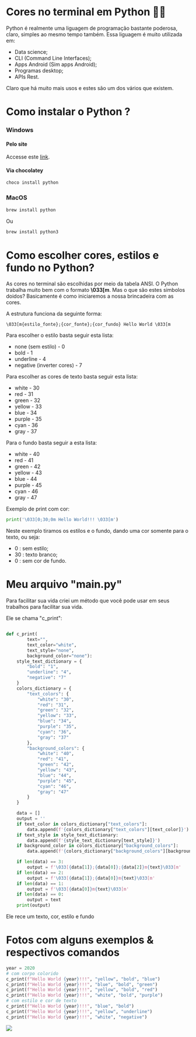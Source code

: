 # Cores no terminal em Python 👨‍💻

Python é realmente uma liguagem de programação bastante poderosa, claro, 
simples ao mesmo tempo também. Essa liguagem é muito utilizada em:

- Data science;
- CLI (Command Line Interfaces);
- Apps Android (Sim apps Android);
- Programas desktop;
- APIs Rest.

Claro que há muito mais usos e estes são um dos vários que existem.

# Como instalar o Python ? 

### Windows

#### Pelo site

Accesse este <a href="https://www.python.org/downloads/windows/">link</a>.

#### Via chocolatey

````sh
choco install python
````

### MacOS

````sh
brew install python
````
Ou
````sh
brew install python3
````
# Como escolher cores, estilos e fundo no Python?

As cores no terminal são escolhidas por meio da tabela ANSI. 
O Python trabalha muito bem com o formato <b>\033[m</b>. Mas o que 
são estes simbolos doidos? Basicamente é como iniciaremos
a nossa brincadeira com as cores. 

A estrutura funciona da seguinte forma:

```
\033[m{estilo_fonte};{cor_fonte};{cor_fundo} Hello World \033[m
```

Para escolher o estilo basta seguir esta lista:

 - none (sem estilo) - 0
 - bold - 1
 - underline - 4
 - negative (inverter cores) - 7

Para escolher as cores de texto basta seguir esta lista:

 - white - 30
 - red - 31
 - green - 32
 - yellow - 33
 - blue - 34
 - purple - 35
 - cyan - 36
 - gray - 37
 
Para o fundo basta seguir a esta lista:

 - white - 40
 - red - 41
 - green - 42
 - yellow - 43
 - blue - 44
 - purple - 45
 - cyan - 46
 - gray - 47
 
Exemplo de print com cor:
 
```python
print('\033[0;30;0m Hello World!!! \033[m')
```
 Neste exemplo tiramos os estilos e o fundo, dando uma cor somente para o texto, ou seja:
 
 - 0 : sem estilo;
 - 30 : texto branco;
 - 0 : sem cor de fundo.
 
# Meu arquivo "main.py"

Para facilitar sua vida criei um método que você pode usar em seus trabalhos
para facilitar sua vida.

Ele se chama "c_print":
 
```python

def c_print(
        text="",
        text_color="white",
        text_style="none",
        background_color="none"):
    style_text_dictionary = {
        "bold": "1",
        "underline": "4",
        "negative": "7"
    }
    colors_dictionary = {
        "text_colors": {
            "white": "30",
            "red": "31",
            "green": "32",
            "yellow": "33",
            "blue": "34",
            "purple": "35",
            "cyan": "36",
            "gray": "37"
        },
        "background_colors": {
            "white": "40",
            "red": "41",
            "green": "42",
            "yellow": "43",
            "blue": "44",
            "purple": "45",
            "cyan": "46",
            "gray": "47"
        }
    }

    data = []
    output = ''
    if text_color in colors_dictionary["text_colors"]:
        data.append(f'{colors_dictionary["text_colors"][text_color]}')
    if text_style in style_text_dictionary:
        data.append(f'{style_text_dictionary[text_style]}')
    if background_color in colors_dictionary["background_colors"]:
        data.append(f'{colors_dictionary["background_colors"][background_color]}')

    if len(data) == 3:
        output = f'\033[{data[1]};{data[0]};{data[2]}m{text}\033[m'
    if len(data) == 2:
        output = f'\033[{data[1]};{data[0]}m{text}\033[m'
    if len(data) == 1:
        output = f'\033[{data[0]}m{text}\033[m'
    if len(data) == 0:
        output = text
    print(output)

```
Ele rece um texto, cor, estilo e fundo

# Fotos com alguns exemplos & respectivos comandos

```python
year = 2020
# com corpo colorido
c_print(f"Hello World {year}!!!", "yellow", "bold", "blue")
c_print(f"Hello World {year}!!!", "blue", "bold", "green")
c_print(f"Hello World {year}!!!", "yellow", "bold", "red")
c_print(f"Hello World {year}!!!", "white", "bold", "purple")
# com estilo e cor de texto
c_print(f"Hello World {year}!!!", "blue", "bold")
c_print(f"Hello World {year}!!!", "yellow", "underline")
c_print(f"Hello World {year}!!!", "white", "negative")
```

<img src="https://lh3.googleusercontent.com/JaPlKL_YGz7uvoxiKHJqmLHk42vYkwRDBr_mrdZpFwrre8GtbN6QD3ueVjpuz3gjrx8u4dEB4mCtpUEecQPofC892ycLIgwvZsAx04HSf4jGdSbeEXWyuSr3M2oxrYPRsTU06GP-7C7Is720gAO6QwvIdYWvnNGssSkx2GdEk3_NyFN1upppHpeLFqe7cXto6UbaXAdzAr1g41teu9G6FqfUOsYmpRQmIrII-8psyOLciyfFyEtkiawJ4Ry0GBfD46txQwwWzGhBU45y9ZbbpD_SuaL-AedO7Vpc7VSxKXTUcX4HQ-uP28W-duTkYsnXI3SiUrELXPkGlAizd5hs0ttvDDXMSdp-T0GeoVisSOq6dv_edyy-NyFfLN5nZsh8r3beRIGnL-tPz-1UBS5eo89HlJjygvX_7ms7wVneu7zOZDFdHQm88q8Pzh9WJKK8YSDu4YHLldB5DqM8IVIZU28K0AQzt432F6BgTnhlmNugcK6_-g8E-2D-vSaXiaks6Fo9n2_zyzGVrWPAbBjg0rBhDL8ta4ad3qpjW6v8ZfCpPOSXH6ZZsdJaTnfdP3on0uMsdh38QN5NC_7B9C3CbVnhZLs0-WNtikWzjCYBHIwqNwBmz4e1EeXiyh8tFZNHuVNZpq5hLntouBAGEYPApk8c2uLewSOvZJZ86d60ipKp_KhqWhqrOG3HAuWP=w825-h219-no?authuser=0" />
